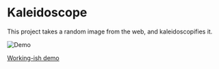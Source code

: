 # Kaleidoscope
This project takes a random image from the web, and kaleidoscopifies it.

![Demo](https://media.discordapp.net/attachments/686456055576002576/846088186244759562/2.gif)

[Working-ish demo](https://mgwg.github.io/kaleidoscope/)

